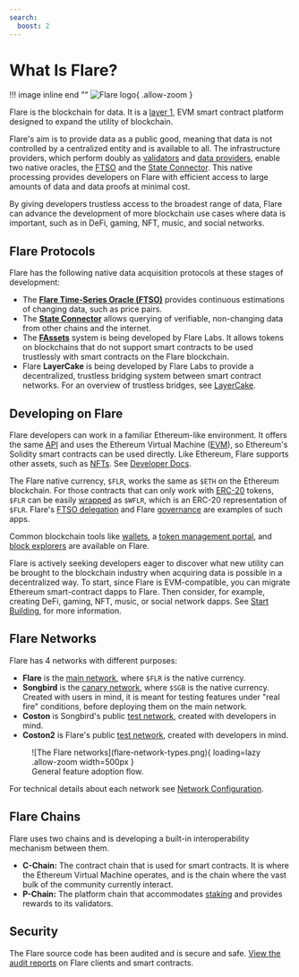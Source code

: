 ```yaml
---
search:
  boost: 2
---
```


# What Is Flare?

!!! image inline end ""
    ![Flare logo](logo-FLR.png){ .allow-zoom }

Flare is the blockchain for data.
It is a [layer 1](glossary.md#layer1), EVM smart contract platform designed to expand the utility of blockchain.

Flare's aim is to provide data as a public good, meaning that data is not controlled by a centralized entity and is available to all.
The infrastructure providers, which perform doubly as [validators](../tech/validators.md) and [data providers](../infra/data/operating.md), enable two native oracles, the [FTSO](./ftso.md) and the [State Connector](./state-connector.md).
This native processing provides developers on Flare with efficient access to large amounts of data and data proofs at minimal cost.

By giving developers trustless access to the broadest range of data, Flare can advance the development of more blockchain use cases where data is important, such as in DeFi, gaming, NFT, music, and social networks.

## Flare Protocols

Flare has the following native data acquisition protocols at these stages of development:

* The **[Flare Time-Series Oracle (FTSO)](./ftso.md)** provides continuous estimations of changing data, such as price pairs.
* The **[State Connector](./state-connector.md)** allows querying of verifiable, non-changing data from other chains and the internet.
* The **[FAssets](./fassets/index.md)** system is being developed by Flare Labs. It allows tokens on blockchains that do not support smart contracts to be used trustlessly with smart contracts on the Flare blockchain.
* Flare **LayerCake** is being developed by Flare Labs to provide a decentralized, trustless bridging system between smart contract networks. For an overview of trustless bridges, see [LayerCake](https://flare.network/layercake/).

## Developing on Flare

Flare developers can work in a familiar Ethereum-like environment.
It offers the same [API](../apis/index.md) and uses the Ethereum Virtual Machine ([EVM](glossary.md#evm)), so Ethereum's Solidity smart contracts can be used directly.
Like Ethereum, Flare supports other assets, such as [NFTs](glossary.md#nft).
See [Developer Docs](../dev/index.md).

The Flare native currency, `$FLR`, works the same as `$ETH` on the Ethereum blockchain.
For those contracts that can only work with [ERC-20](glossary.md#erc20) tokens, `$FLR` can be easily [wrapped](../user/wrapping-tokens.md) as `$WFLR`, which is an ERC-20 representation of `$FLR`.
Flare's [FTSO delegation](./ftso.md#delegation) and Flare [governance](./governance.md) are examples of such apps.

Common blockchain tools like [wallets](../user/wallets/index.md), a [token management portal](https://portal.flare.network/), and [block explorers](../user/block-explorers/index.md) are available on Flare.

Flare is actively seeking developers eager to discover what new utility can be brought to the blockchain industry when acquiring data is possible in a decentralized way.
To start, since Flare is EVM-compatible, you can migrate Ethereum smart-contract dapps to Flare.
Then consider, for example, creating DeFi, gaming, NFT, music, or social network dapps.
See [Start Building](https://flare.network/start-building/), for more information.

## Flare Networks

Flare has 4 networks with different purposes:

* **Flare** is the [main network](glossary.md#main_network), where `$FLR` is the native currency.
* **Songbird** is the [canary network](glossary.md#canary_network), where `$SGB` is the native currency. Created with users in mind, it is meant for testing features under "real fire" conditions, before deploying them on the main network.
* **Coston** is Songbird's public [test network](glossary.md#coston), created with developers in mind.
* **Coston2** is Flare's public [test network](glossary.md#coston), created with developers in mind.

<figure markdown>
![The Flare networks](flare-network-types.png){ loading=lazy .allow-zoom width=500px }
<figcaption>General feature adoption flow.</figcaption>
</figure>

For technical details about each network see [Network Configuration](../dev/reference/network-config.md).

## Flare Chains

Flare uses two chains and is developing a built-in interoperability mechanism between them.

* **C-Chain:** The contract chain that is used for smart contracts. It is where the Ethereum Virtual Machine operates, and is the chain where the vast bulk of the community currently interact.
* **P-Chain:** The platform chain that accommodates [staking](../tech/validators.md) and provides rewards to its validators.

## Security

The Flare source code has been audited and is secure and safe.
[View the audit reports](../security/index.md) on Flare clients and smart contracts.
